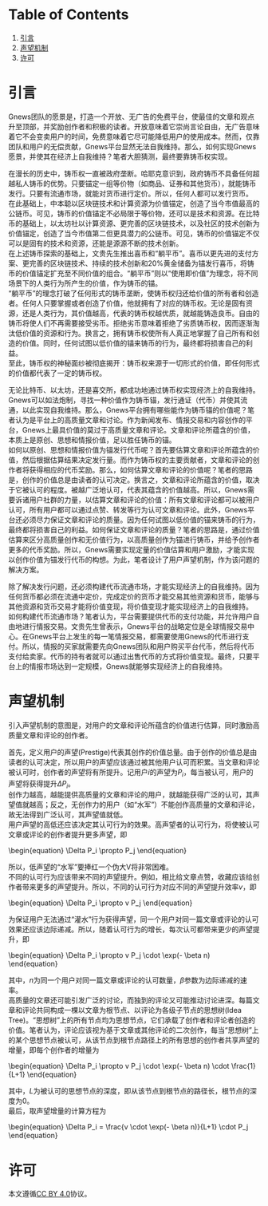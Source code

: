 
# Table of Contents

1.  [引言](#org7ddf0e4)
2.  [声望机制](#orgeeb81fd)
3.  [许可](#orgd23a163)



<a id="org7ddf0e4"></a>

# 引言

Gnews团队的愿景是，打造一个开放、无广告的免费平台，使最佳的文章和观点升至顶部，并奖励创作者和积极的读者。开放意味着它崇尚言论自由，无广告意味着它不会变卖用户的时间，免费意味着它尽可能降低用户的使用成本。然而，仅靠团队和用户的无偿贡献，Gnews平台显然无法自我维持。那么，如何实现Gnews愿景，并使其在经济上自我维持？笔者大胆猜测，最终要靠铸币权实现。  
  
在漫长的历史中，铸币权一直被政府垄断。哈耶克意识到，政府铸币不具备任何超越私人铸币的优势。只要锚定一组等价物（如商品、证券和其他货币），就能铸币发行。只要有流通市场，就能对货币进行定价。所以，任何人都可以发行货币。  
在此基础上，中本聪以区块链技术和计算资源为价值锚定，创造了当今市值最高的公链币。可见，铸币的价值锚定不必局限于等价物，还可以是技术和资源。在比特币的基础上，以太坊社以计算资源、更完善的区块链技术，以及社区的技术创新为价值锚定，创造了当今市值第二但更具潜力的公链币。可见，铸币的价值锚定不仅可以是固有的技术和资源，还能是源源不断的技术创新。  
在上述铸币探索的基础上，文贵先生推出喜币和“躺平币”。喜币以更先进的支付方案、更完善的区块链技术、持续的技术创新和20%黄金储备为锚发行喜币，将铸币的价值锚定扩充至不同价值的组合。“躺平币”则以“使用即价值”为理念，将不同场景下的人类行为所产生的价值，作为铸币的锚。  
“躺平币”的理念打破了任何形式的铸币垄断，使铸币权归还给价值的所有者和创造者。任何人只要掌握或者创造了价值，他就拥有了对应的铸币权。无论是固有资源，还是人类行为，其价值越高，代表的铸币权越优质，就越能铸造良币。自由的铸币将使人们不再需要接受劣币。拒绝劣币意味着拒绝了劣质铸币权，因而逐渐淘汰低价值的资源和行为。换言之，拥有铸币权使所有人真正地掌握了自己所有和创造的价值。同时，任何试图以低价值的锚来铸币的行为，最终都将损害自己的利益。  
至此，铸币权的神秘面纱被彻底揭开：铸币权来源于一切形式的价值，即任何形式的价值都代表了一定的铸币权。  
  
无论比特币、以太坊，还是喜交所，都成功地通过铸币权实现经济上的自我维持。Gnews可以如法炮制，寻找一种价值作为铸币锚，发行通证（代币）并使其流通，以此实现自我维持。那么，Gnews平台拥有哪些能作为铸币锚的价值呢？笔者认为是平台上的高质量文章和讨论。作为新闻发布、情报交易和内容创作的平台，Gnews上最具价值的莫过于高质量文章和评论。文章和评论所蕴含的价值，本质上是原创、思想和情报价值，足以胜任铸币的锚。  
如何以原创、思想和情报价值为锚发行代币呢？首先要估算文章和评论所蕴含的价值，然后根据估算结果决定发行量。而作为铸币权的主要贡献者，文章和评论的创作者将获得相应的代币奖励。那么，如何估算文章和评论的价值呢？笔者的思路是，创作的价值总是由读者的认可决定。换言之，文章和评论所蕴含的价值，取决于它被认可的程度。被越广泛地认可，代表其蕴含的价值越高。所以，Gnews需要诉诸用户社群的力量，以估算文章和评论的价值：所有文章和评论都可以被用户认可，所有用户都可以通过点赞、转发等行为认可文章和评论。此外，Gnews平台还必须尽力保证文章和评论的质量。因为任何试图以低价值的锚来铸币的行为，最终都将损害自己的利益。如何保证文章和评论的质量？笔者的思路是，通过价值估算来区分高质量创作和无价值行为，以高质量创作为锚进行铸币，并给予创作者更多的代币奖励。所以，Gnews需要实现定量的价值估算和用户激励，才能实现以创作价值为锚发行代币的构想。为此，笔者设计了用户声望机制，作为该问题的解决方案。  
  
除了解决发行问题，还必须构建代币流通市场，才能实现经济上的自我维持。因为任何货币都必须在流通中定价，完成定价的货币才能交易其他资源和货币，能够与其他资源和货币交易才能将价值变现，将价值变现才能实现经济上的自我维持。  
如何构建代币流通市场？笔者认为，平台需要提供代币的支付功能，并允许用户自由地进行情报交易。文贵先生曾表示，Gnews平台的战略定位是全球情报交易中心。在Gnews平台上发生的每一笔情报交易，都需要使用Gnews的代币进行支付。所以，情报的买家就需要先向Gnews团队和用户购买平台代币，然后将代币支付给卖家。代币的持有者就可以通过出售代币的方式将价值变现。最终，只要平台上的情报市场达到一定规模，Gnews就能够实现经济上的自我维持。


<a id="orgeeb81fd"></a>

# 声望机制

引入声望机制的意图是，对用户的文章和评论所蕴含的价值进行估算，同时激励高质量文章和评论的创作者。  
  
首先，定义用户的声望(Prestige)代表其创作的价值总量。由于创作的价值总是由读者的认可决定，所以用户的声望应该通过被其他用户认可而积累。当文章和评论被认可时，创作者的声望将有所提升。记用户$i$的声望为$P_i$，每当被认可，用户的声望将获得提升$\Delta P_i$。  
创作力越高，越能提供高质量的文章和评论的用户，就越能获得广泛的认可，其声望值就越高；反之，无创作力的用户（如“水军”）不能创作高质量的文章和评论，故无法得到广泛认可，其声望值就低。  
用户声望的高低还应该决定其认可行为的效果。高声望者的认可行为，将使被认可文章或评论的创作者提升更多声望，即

\begin{equation}
\Delta P_i \propto P_j
\end{equation}

所以，低声望的“水军”要捧红一个伪大V将非常困难。  
不同的认可行为应该带来不同的声望提升。例如，相比给文章点赞，收藏应该给创作者带来更多的声望提升。所以，不同的认可行为对应不同的声望提升效率$v$，即

\begin{equation}
\Delta P_i \propto v P_j
\end{equation}

为保证用户无法通过“灌水”行为获得声望，同一个用户对同一篇文章或评论的认可效果还应该边际递减。所以，随着认可行为的增长，每次认可都带来更少的声望提升，即

\begin{equation}
\Delta P_i \propto v P_j \cdot \exp(- \beta n)
\end{equation}

其中，$n$为同一个用户对同一篇文章或评论的认可数量，$\beta$参数为边际递减的速率。  
高质量的文章还可能引发广泛的讨论，而独到的评论又可能推动讨论进深。每篇文章和评论共同构成一棵以文章为根节点、以评论为各级子节点的思想树(Idea Tree)。“思想树”上的所有节点均为思想节点，它们承载了创作者和评论者创造的价值。笔者认为，评论应该视为基于文章或其他评论的二次创作，每当“思想树”上的某个思想节点被认可，从该节点到根节点路径上的所有思想的创作者共享声望的增量，即每个创作者的增量为

\begin{equation}
\Delta P_i \propto v P_j \cdot \exp(- \beta n) \cdot \frac{1}{L+1}
\end{equation}

其中，$L$为被认可的思想节点的深度，即从该节点到根节点的路径长，根节点的深度为0。  
最后，取声望增量的计算方程为

\begin{equation}
\Delta P_i = \frac{v \cdot \exp(- \beta n)}{L+1} \cdot P_j   
\end{equation}


<a id="orgd23a163"></a>

# 许可

本文遵循[CC BY 4.0](https://creativecommons.org/licenses/by/4.0/)协议。

